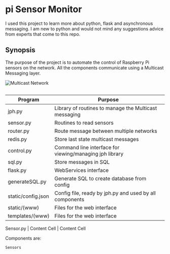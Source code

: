 # pi Sensor Monitor

I used this project to learn more about python, flask and asynchronous messaging. I am new to python and would not mind any suggestions advice from experts that come to this repo.

## Synopsis

The purpose of the project is to automate the control of Raspberry Pi sensors on the network. All the components communicate using a Multicast Messaging layer.

![Multicast Network](https://github.com/judgewooden/pimonitor/raw/master/static/network.png)

## 
Program            | Purpose
------------------ | -------------
jph.py             | Library of routines to manage the Multicast messaging
sensor.py          | Routines to read sensors 
router.py          | Route message between multiple networks
redis.py           | Store last state multicast messages 
control.py         | Command line interface for viewing/managing jph library
sql.py             | Store messages in SQL
flask.py           | WebServices interface
generateSQL.py     | Generate SQL to create database from config
static/config.json | Config file, ready by jph.py and used by all components
static/(www)       | Files for the web interface
templates/(www)    | Files for the web interface  



Sensor.py   | 
Content Cell  | Content Cell

Components are:

    Sensors   